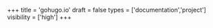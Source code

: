 +++
title = 'gohugo.io'
draft = false
types = ['documentation','project']
visibility = ['high']
+++
